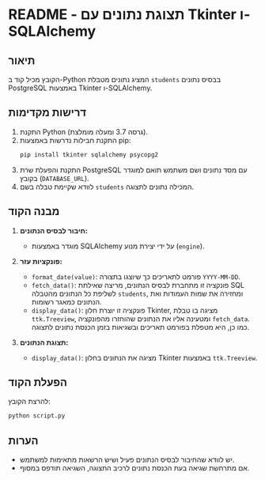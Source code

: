 # README - תצוגת נתונים עם Tkinter ו-SQLAlchemy

## תיאור

הקובץ מכיל קוד ב-Python המציג נתונים מטבלת `students` בבסיס נתונים PostgreSQL באמצעות Tkinter ו-SQLAlchemy.

## דרישות מקדימות

1. התקנת Python (גרסה 3.7 ומעלה מומלצת).
2. התקנת חבילות נדרשות באמצעות pip:
   ```sh
   pip install tkinter sqlalchemy psycopg2
   ```
3. התקנת והפעלת שרת PostgreSQL עם מסד נתונים ושם משתמש תואם למוגדר בקובץ (`DATABASE_URL`).
4. לוודא שקיימת טבלה בשם `students` המכילה נתונים לתצוגה.

## מבנה הקוד

1. **חיבור לבסיס הנתונים:**

   - מוגדר באמצעות SQLAlchemy על ידי יצירת מנוע (`engine`).

2. **פונקציות עזר:**

   - `format_date(value)`: פורמט לתאריכים כך שיוצגו בתצורה `YYYY-MM-DD`.
   - `fetch_data()`: פונקציה זו מתחברת לבסיס הנתונים, מריצה שאילתת SQL לשליפת כל הנתונים מהטבלה `students`, ומחזירה את שמות העמודות ואת הנתונים כמאגר רשומות.
   - `display_data()`: פונקציה זו יוצרת חלון Tkinter, מציגה בו טבלת `ttk.Treeview`, ומטעינה אליו את הנתונים שהוחזרו מהפונקציה `fetch_data`. כמו כן, היא מטפלת בפורמט תאריכים ובשגיאות בזמן הכנסת נתונים לתצוגה.

3. **תצוגת הנתונים:**

   - `display_data()`: מציגה את הנתונים בחלון Tkinter באמצעות `ttk.Treeview`.

## הפעלת הקוד

להרצת הקובץ:

```sh
python script.py
```

## הערות

- יש לוודא שהחיבור לבסיס הנתונים פעיל ושיש הרשאות מתאימות למשתמש.
- אם מתרחשת שגיאה בעת הכנסת נתונים לרכיב התצוגה, השגיאה תודפס במסוף.

